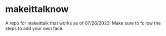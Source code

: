 # makeittalknow
A repo for makeittalk that works as of 07/26/2023. Make sure to follow the steps to add your own face. 
